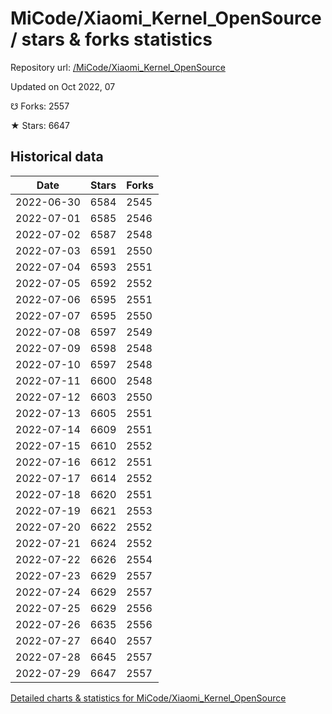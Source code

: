 # MiCode/Xiaomi_Kernel_OpenSource / stars & forks statistics

Repository url: [/MiCode/Xiaomi_Kernel_OpenSource](https://github.com/MiCode/Xiaomi_Kernel_OpenSource)

Updated on Oct 2022, 07

☋ Forks: 2557

★ Stars: 6647

## Historical data
| Date | Stars | Forks |
|------|-------|-------|
| 2022-06-30 | 6584 | 2545 | 
| 2022-07-01 | 6585 | 2546 | 
| 2022-07-02 | 6587 | 2548 | 
| 2022-07-03 | 6591 | 2550 | 
| 2022-07-04 | 6593 | 2551 | 
| 2022-07-05 | 6592 | 2552 | 
| 2022-07-06 | 6595 | 2551 | 
| 2022-07-07 | 6595 | 2550 | 
| 2022-07-08 | 6597 | 2549 | 
| 2022-07-09 | 6598 | 2548 | 
| 2022-07-10 | 6597 | 2548 | 
| 2022-07-11 | 6600 | 2548 | 
| 2022-07-12 | 6603 | 2550 | 
| 2022-07-13 | 6605 | 2551 | 
| 2022-07-14 | 6609 | 2551 | 
| 2022-07-15 | 6610 | 2552 | 
| 2022-07-16 | 6612 | 2551 | 
| 2022-07-17 | 6614 | 2552 | 
| 2022-07-18 | 6620 | 2551 | 
| 2022-07-19 | 6621 | 2553 | 
| 2022-07-20 | 6622 | 2552 | 
| 2022-07-21 | 6624 | 2552 | 
| 2022-07-22 | 6626 | 2554 | 
| 2022-07-23 | 6629 | 2557 | 
| 2022-07-24 | 6629 | 2557 | 
| 2022-07-25 | 6629 | 2556 | 
| 2022-07-26 | 6635 | 2556 | 
| 2022-07-27 | 6640 | 2557 | 
| 2022-07-28 | 6645 | 2557 | 
| 2022-07-29 | 6647 | 2557 | 


[Detailed charts & statistics for MiCode/Xiaomi_Kernel_OpenSource](https://reviewgithub.com/rep/MiCode/Xiaomi_Kernel_OpenSource)
